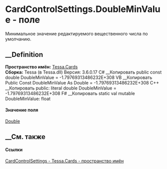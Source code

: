 # CardControlSettings.DoubleMinValue - поле
Минимальное значение редактируемого вещественного числа по умолчанию.
##  __Definition
 **Пространство имён:** [Tessa.Cards](N_Tessa_Cards.htm)  
 **Сборка:** Tessa (в Tessa.dll) Версия: 3.6.0.17
C# __Копировать
     public const double DoubleMinValue = -1.79769313486232E+308
VB __Копировать
     Public Const DoubleMinValue As Double = -1.79769313486232E+308
C++ __Копировать
     public:
    literal double DoubleMinValue = -1.79769313486232E+308
F# __Копировать
     static val mutable DoubleMinValue: float
#### Значение поля
[Double](https://learn.microsoft.com/dotnet/api/system.double)
##  __См. также
#### Ссылки
[CardControlSettings - ](T_Tessa_Cards_CardControlSettings.htm)
[Tessa.Cards - пространство имён](N_Tessa_Cards.htm)
